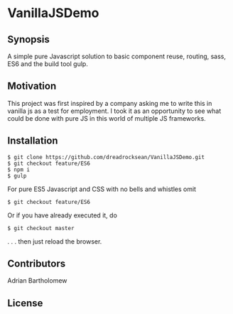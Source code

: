 # VanillaJSDemo

## Synopsis

A simple pure Javascript solution to basic component reuse, routing, sass, ES6 and the build tool gulp.

## Motivation

This project was first inspired by a company asking me to write this in vanilla js as a test for employment.  I took it as an opportunity to see what could be done with pure JS in this world of multiple JS frameworks.

## Installation

```
$ git clone https://github.com/dreadrocksean/VanillaJSDemo.git
$ git checkout feature/ES6
$ npm i
$ gulp
```

For pure ES5 Javascript and CSS with no bells and whistles omit
```
$ git checkout feature/ES6
```
Or if you have already executed it, do
```
$ git checkout master
```
. . . then just reload the browser.


## Contributors

Adrian Bartholomew

## License